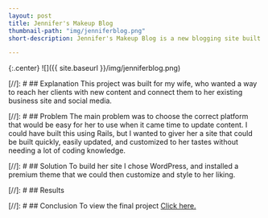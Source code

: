 ```yaml
---
layout: post
title: Jennifer's Makeup Blog
thumbnail-path: "img/jenniferblog.png"
short-description: Jennifer's Makeup Blog is a new blogging site built on WordPress for a makeup entrepreneur.

---
```


{:.center}
![]({{ site.baseurl }}/img/jenniferblog.png)

[//]: # ## Explanation
This project was built for my wife, who wanted a way to reach her clients with new content and connect them to her existing business site and social media.


[//]: # ## Problem
The main problem was to choose the correct platform that would be easy for her to use when it came time to update content. I could have built this using Rails, but I wanted to giver her a site that could be built quickly, easily updated, and customized to her tastes without needing a lot of coding knowledge.


[//]: # ## Solution
To build her site I chose WordPress, and installed a premium theme that we could then customize and style to her liking.


[//]: # ## Results



[//]: # ## Conclusion
To view the final project <a href="http://jennifersmakeupblog.com/" target="_blank">Click here.</a>

